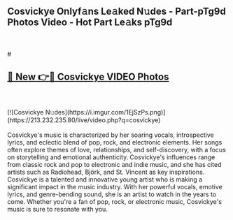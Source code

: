 ## Cosvickye Onlyf𝚊ns Le𝚊ked N𝚞des - Part-pTg9d Photos Video - Hot Part Le𝚊ks pTg9d
<br>
<br>
# <h2><a href="https://213.232.235.80/live/video.php?q=cosvickye">🔗 New 👉🔴 Cosvickye VIDEO Photos</a></h2>
<br>
<br>
[![Cosvickye N𝚞des](https://i.imgur.com/1EjSzPs.png)](https://213.232.235.80/live/video.php?q=cosvickye)
<br>
<br>
Cosvickye's music is characterized by her soaring vocals, introspective lyrics, and eclectic blend of pop, rock, and electronic elements. Her songs often explore themes of love, relationships, and self-discovery, with a focus on storytelling and emotional authenticity. Cosvickye's influences range from classic rock and pop to electronic and indie music, and she has cited artists such as Radiohead, Björk, and St. Vincent as key inspirations. Cosvickye is a talented and innovative young artist who is making a significant impact in the music industry. With her powerful vocals, emotive lyrics, and genre-bending sound, she is an artist to watch in the years to come. Whether you're a fan of pop, rock, or electronic music, Cosvickye's music is sure to resonate with you.
<br>
<br>